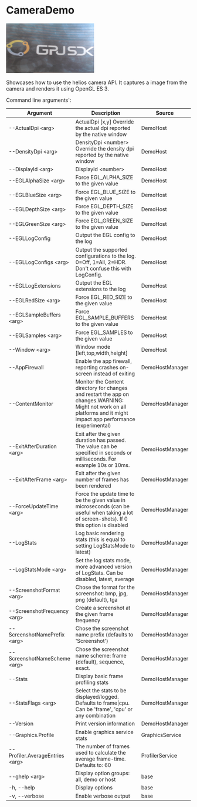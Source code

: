 <!-- #AG_DEMOAPP_HEADER_BEGIN# -->
# CameraDemo
<img src="Example.jpg" height="135px">

<!-- #AG_DEMOAPP_HEADER_END# -->
<!-- #AG_BRIEF_BEGIN# -->
Showcases how to use the helios camera API.
It captures a image from the camera and renders it using OpenGL ES 3.
<!-- #AG_BRIEF_END# -->

<!-- #AG_DEMOAPP_COMMANDLINE_ARGUMENTS_BEGIN# -->

Command line arguments':

Argument                        |Description                                                                                                                                                         |Source
--------------------------------|--------------------------------------------------------------------------------------------------------------------------------------------------------------------|---------------
--ActualDpi \<arg>              |ActualDpi [x,y] Override the actual dpi reported by the native window                                                                                               |DemoHost
--DensityDpi \<arg>             |DensityDpi \<number> Override the density dpi reported by the native window                                                                                         |DemoHost
--DisplayId \<arg>              |DisplayId \<number>                                                                                                                                                 |DemoHost
--EGLAlphaSize \<arg>           |Force EGL_ALPHA_SIZE to the given value                                                                                                                             |DemoHost
--EGLBlueSize \<arg>            |Force EGL_BLUE_SIZE to the given value                                                                                                                              |DemoHost
--EGLDepthSize \<arg>           |Force EGL_DEPTH_SIZE to the given value                                                                                                                             |DemoHost
--EGLGreenSize \<arg>           |Force EGL_GREEN_SIZE to the given value                                                                                                                             |DemoHost
--EGLLogConfig                  |Output the EGL config to the log                                                                                                                                    |DemoHost
--EGLLogConfigs \<arg>          |Output the supported configurations to the log. 0=Off, 1=All, 2=HDR. Don't confuse this with LogConfig.                                                             |DemoHost
--EGLLogExtensions              |Output the EGL extensions to the log                                                                                                                                |DemoHost
--EGLRedSize \<arg>             |Force EGL_RED_SIZE to the given value                                                                                                                               |DemoHost
--EGLSampleBuffers \<arg>       |Force EGL_SAMPLE_BUFFERS to the given value                                                                                                                         |DemoHost
--EGLSamples \<arg>             |Force EGL_SAMPLES to the given value                                                                                                                                |DemoHost
--Window \<arg>                 |Window mode [left,top,width,height]                                                                                                                                 |DemoHost
--AppFirewall                   |Enable the app firewall, reporting crashes on-screen instead of exiting                                                                                             |DemoHostManager
--ContentMonitor                |Monitor the Content directory for changes and restart the app on changes.WARNING: Might not work on all platforms and it might impact app performance (experimental)|DemoHostManager
--ExitAfterDuration \<arg>      |Exit after the given duration has passed. The value can be specified in seconds or milliseconds. For example 10s or 10ms.                                           |DemoHostManager
--ExitAfterFrame \<arg>         |Exit after the given number of frames has been rendered                                                                                                             |DemoHostManager
--ForceUpdateTime \<arg>        |Force the update time to be the given value in microseconds (can be useful when taking a lot of screen-shots). If 0 this option is disabled                         |DemoHostManager
--LogStats                      |Log basic rendering stats (this is equal to setting LogStatsMode to latest)                                                                                         |DemoHostManager
--LogStatsMode \<arg>           |Set the log stats mode, more advanced version of LogStats. Can be disabled, latest, average                                                                         |DemoHostManager
--ScreenshotFormat \<arg>       |Chose the format for the screenshot: bmp, jpg, png (default), tga                                                                                                   |DemoHostManager
--ScreenshotFrequency \<arg>    |Create a screenshot at the given frame frequency                                                                                                                    |DemoHostManager
--ScreenshotNamePrefix \<arg>   |Chose the screenshot name prefix (defaults to 'Screenshot')                                                                                                         |DemoHostManager
--ScreenshotNameScheme \<arg>   |Chose the screenshot name scheme: frame (default), sequence, exact.                                                                                                 |DemoHostManager
--Stats                         |Display basic frame profiling stats                                                                                                                                 |DemoHostManager
--StatsFlags \<arg>             |Select the stats to be displayed/logged. Defaults to frame\|cpu. Can be 'frame', 'cpu' or any combination                                                           |DemoHostManager
--Version                       |Print version information                                                                                                                                           |DemoHostManager
--Graphics.Profile              |Enable graphics service stats                                                                                                                                       |GraphicsService
--Profiler.AverageEntries \<arg>|The number of frames used to calculate the average frame-time. Defaults to: 60                                                                                      |ProfilerService
--ghelp \<arg>                  |Display option groups: all, demo or host                                                                                                                            |base
-h, --help                      |Display options                                                                                                                                                     |base
-v, --verbose                   |Enable verbose output                                                                                                                                               |base
<!-- #AG_DEMOAPP_COMMANDLINE_ARGUMENTS_END# -->
